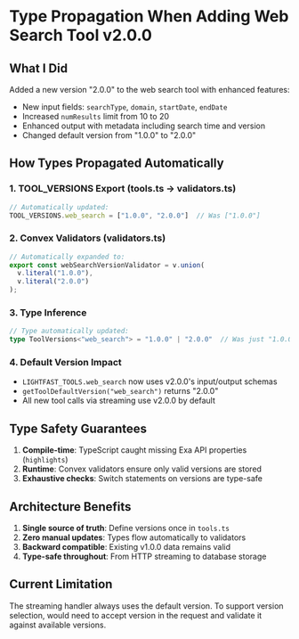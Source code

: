 # Type Propagation When Adding Web Search Tool v2.0.0

## What I Did

Added a new version "2.0.0" to the web search tool with enhanced features:
- New input fields: `searchType`, `domain`, `startDate`, `endDate`
- Increased `numResults` limit from 10 to 20
- Enhanced output with metadata including search time and version
- Changed default version from "1.0.0" to "2.0.0"

## How Types Propagated Automatically

### 1. **TOOL_VERSIONS Export** (tools.ts → validators.ts)
```typescript
// Automatically updated:
TOOL_VERSIONS.web_search = ["1.0.0", "2.0.0"]  // Was ["1.0.0"]
```

### 2. **Convex Validators** (validators.ts)
```typescript
// Automatically expanded to:
export const webSearchVersionValidator = v.union(
  v.literal("1.0.0"),
  v.literal("2.0.0")
);
```

### 3. **Type Inference**
```typescript
// Type automatically updated:
type ToolVersions<"web_search"> = "1.0.0" | "2.0.0"  // Was just "1.0.0"
```

### 4. **Default Version Impact**
- `LIGHTFAST_TOOLS.web_search` now uses v2.0.0's input/output schemas
- `getToolDefaultVersion("web_search")` returns "2.0.0"
- All new tool calls via streaming use v2.0.0 by default

## Type Safety Guarantees

1. **Compile-time**: TypeScript caught missing Exa API properties (`highlights`)
2. **Runtime**: Convex validators ensure only valid versions are stored
3. **Exhaustive checks**: Switch statements on versions are type-safe

## Architecture Benefits

1. **Single source of truth**: Define versions once in `tools.ts`
2. **Zero manual updates**: Types flow automatically to validators
3. **Backward compatible**: Existing v1.0.0 data remains valid
4. **Type-safe throughout**: From HTTP streaming to database storage

## Current Limitation

The streaming handler always uses the default version. To support version selection, would need to accept version in the request and validate it against available versions.